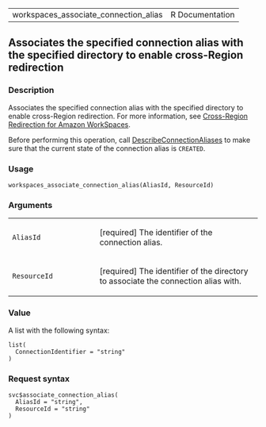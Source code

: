 <table style="width: 100%;">
<tbody>
<tr class="odd">
<td>workspaces_associate_connection_alias</td>
<td style="text-align: right;">R Documentation</td>
</tr>
</tbody>
</table>

## Associates the specified connection alias with the specified directory to enable cross-Region redirection

### Description

Associates the specified connection alias with the specified directory
to enable cross-Region redirection. For more information, see
[Cross-Region Redirection for Amazon
WorkSpaces](https://docs.aws.amazon.com/workspaces/latest/adminguide/cross-region-redirection.html).

Before performing this operation, call
[DescribeConnectionAliases](https://docs.aws.amazon.com/workspaces/latest/api/API_DescribeConnectionAliases.html)
to make sure that the current state of the connection alias is
`CREATED`.

### Usage

    workspaces_associate_connection_alias(AliasId, ResourceId)

### Arguments

<table>
<colgroup>
<col style="width: 35%" />
<col style="width: 65%" />
</colgroup>
<tbody>
<tr class="odd">
<td><code
id="workspaces_associate_connection_alias_:_AliasId">AliasId</code></td>
<td><p>[required] The identifier of the connection alias.</p></td>
</tr>
<tr class="even">
<td><code
id="workspaces_associate_connection_alias_:_ResourceId">ResourceId</code></td>
<td><p>[required] The identifier of the directory to associate the
connection alias with.</p></td>
</tr>
</tbody>
</table>

### Value

A list with the following syntax:

    list(
      ConnectionIdentifier = "string"
    )

### Request syntax

    svc$associate_connection_alias(
      AliasId = "string",
      ResourceId = "string"
    )
